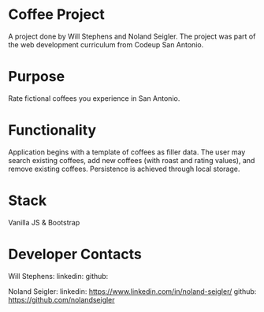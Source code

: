 # Coffee Project

A project done by Will Stephens and Noland Seigler. The project was part of the web development curriculum from Codeup San Antonio.

#  Purpose 

Rate fictional coffees you experience in San Antonio.

# Functionality

Application begins with a template of coffees as filler data. The user may search existing coffees, add new coffees (with roast and rating values), and remove existing coffees. Persistence is achieved through local storage.

# Stack

Vanilla JS & Bootstrap

# Developer Contacts

Will Stephens: 
    linkedin:
    github: 

Noland Seigler: 
    linkedin: https://www.linkedin.com/in/noland-seigler/
    github: https://github.com/nolandseigler
